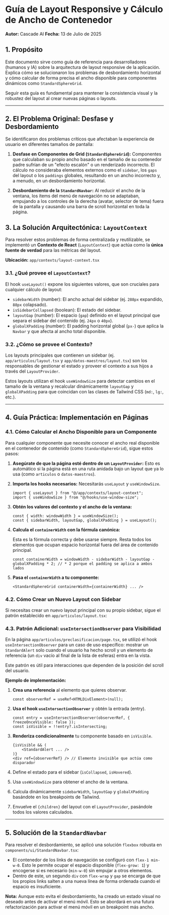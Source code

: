 # Guía de Layout Responsive y Cálculo de Ancho de Contenedor

**Autor:** Cascade AI
**Fecha:** 13 de Julio de 2025

## 1. Propósito

Este documento sirve como guía de referencia para desarrolladores (humanos y IA) sobre la arquitectura de layout responsive de la aplicación. Explica cómo se solucionaron los problemas de desbordamiento horizontal y cómo calcular de forma precisa el ancho disponible para componentes dinámicos como `StandardSphereGrid`.

Seguir esta guía es fundamental para mantener la consistencia visual y la robustez del layout al crear nuevas páginas o layouts.

---

## 2. El Problema Original: Desfase y Desbordamiento

Se identificaron dos problemas críticos que afectaban la experiencia de usuario en diferentes tamaños de pantalla:

1.  **Desfase en Componentes de Grid (`StandardSphereGrid`):** Componentes que calculaban su propio ancho basado en el tamaño de su contenedor padre sufrían de un "efecto escalón" o un renderizado incorrecto. El cálculo no consideraba elementos externos como el `sidebar`, los `gaps` del layout o los `paddings` globales, resultando en un ancho incorrecto y, a menudo, en un desbordamiento horizontal.

2.  **Desbordamiento de la `StandardNavbar`:** Al reducir el ancho de la ventana, los ítems del menú de navegación no se adaptaban, empujando a los controles de la derecha (avatar, selector de tema) fuera de la pantalla y causando una barra de scroll horizontal en toda la página.

## 3. La Solución Arquitectónica: `LayoutContext`

Para resolver estos problemas de forma centralizada y reutilizable, se implementó un **Contexto de React** (`LayoutContext`) que actúa como la **única fuente de verdad** para las métricas del layout.

**Ubicación:** `app/contexts/layout-context.tsx`

### 3.1. ¿Qué provee el `LayoutContext`?

El hook `useLayout()` expone los siguientes valores, que son cruciales para cualquier cálculo de layout:

-   `sidebarWidth` (number): El ancho actual del sidebar (ej. `288px` expandido, `88px` colapsado).
-   `isSidebarCollapsed` (boolean): El estado del sidebar.
-   `layoutGap` (number): El espacio (`gap`) definido en el layout principal que separa el sidebar del contenido (ej. `24px` o `40px`).
-   `globalXPadding` (number): El padding horizontal global (`px-`) que aplica la `Navbar` y que afecta al ancho total disponible.

### 3.2. ¿Cómo se provee el Contexto?

Los layouts principales que contienen un sidebar (ej. `app/articulos/layout.tsx` y `app/datos-maestros/layout.tsx`) son los responsables de gestionar el estado y proveer el contexto a sus hijos a través del `LayoutProvider`.

Estos layouts utilizan el hook `useWindowSize` para detectar cambios en el tamaño de la ventana y recalcular dinámicamente `layoutGap` y `globalXPadding` para que coincidan con las clases de Tailwind CSS (`md:`, `lg:`, etc.).

---

## 4. Guía Práctica: Implementación en Páginas

### 4.1. Cómo Calcular el Ancho Disponible para un Componente

Para cualquier componente que necesite conocer el ancho real disponible en el contenedor de contenido (como `StandardSphereGrid`), sigue estos pasos:

1.  **Asegúrate de que la página esté dentro de un `LayoutProvider`:** Esto es automático si la página está en una ruta anidada bajo un layout que ya lo usa (como `articulos` o `datos-maestros`).

2.  **Importa los hooks necesarios:** Necesitarás `useLayout` y `useWindowSize`.

    ```tsx
    import { useLayout } from "@/app/contexts/layout-context";
    import { useWindowSize } from "@/hooks/use-window-size";
    ```

3.  **Obtén los valores del contexto y el ancho de la ventana:**

    ```tsx
    const { width: windowWidth } = useWindowSize();
    const { sidebarWidth, layoutGap, globalXPadding } = useLayout();
    ```

4.  **Calcula el `containerWidth` con la fórmula canónica:**

    Esta es la fórmula correcta y debe usarse siempre. Resta todos los elementos que ocupan espacio horizontal fuera del área de contenido principal.

    ```tsx
    const containerWidth = windowWidth - sidebarWidth - layoutGap - globalXPadding * 2; // * 2 porque el padding se aplica a ambos lados
    ```

5.  **Pasa el `containerWidth` a tu componente:**

    ```tsx
    <StandardSphereGrid containerWidth={containerWidth} ... />
    ```

### 4.2. Cómo Crear un Nuevo Layout con Sidebar

Si necesitas crear un nuevo layout principal con su propio sidebar, sigue el patrón establecido en `app/articulos/layout.tsx`:

### 4.3. Patrón Adicional: `useIntersectionObserver` para Visibilidad

En la página `app/articulos/preclasificacion/page.tsx`, se utilizó el hook `useIntersectionObserver` para un caso de uso específico: mostrar un `StandardAlert` solo cuando el usuario ha hecho scroll y un elemento de referencia (un `div` vacío al final de la lista de esferas) entra en la vista.

Este patrón es útil para interacciones que dependen de la posición del scroll del usuario.

**Ejemplo de implementación:**

1.  **Crea una referencia** al elemento que quieres observar.
    ```tsx
    const observerRef = useRef<HTMLDivElement>(null);
    ```

2.  **Usa el hook `useIntersectionObserver`** y obtén la entrada (entry).
    ```tsx
    const entry = useIntersectionObserver(observerRef, { freezeOnceVisible: false });
    const isVisible = !!entry?.isIntersecting;
    ```

3.  **Renderiza condicionalmente** tu componente basado en `isVisible`.
    ```tsx
    {isVisible && (
        <StandardAlert ... />
    )}
    <div ref={observerRef} /> // Elemento invisible que actúa como disparador
    ```

1.  Define el estado para el sidebar (`isCollapsed`, `isHovered`).
2.  Usa `useWindowSize` para obtener el ancho de la ventana.
3.  Calcula dinámicamente `sidebarWidth`, `layoutGap` y `globalXPadding` basándote en los breakpoints de Tailwind.
4.  Envuelve el `{children}` del layout con el `LayoutProvider`, pasándole todos los valores calculados.

---

## 5. Solución de la `StandardNavbar`

Para resolver el desbordamiento, se aplicó una solución `flexbox` robusta en `components/ui/StandardNavbar.tsx`:

-   El contenedor de los links de navegación se configuró con `flex-1 min-w-0`. Esto le permite ocupar el espacio disponible (`flex-grow: 1`) y encogerse si es necesario (`min-w-0`) sin empujar a otros elementos.
-   Dentro de este, un segundo `div` con `flex-wrap` y `gap` se encarga de que los propios links salten a una nueva línea de forma ordenada cuando el espacio es insuficiente.

**Nota:** Aunque esto evita el desbordamiento, ha creado un estado visual no deseado antes de activar el menú móvil. Esto se abordará en una futura refactorización para activar el menú móvil en un breakpoint más ancho.
